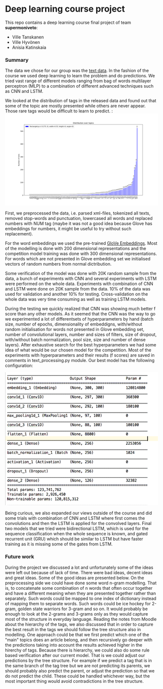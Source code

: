 # Deep learning course project

This repo contains a deep learning course final project of team **supermoniveto**:
- Ville Tanskanen
- Ville Hyvönen
- Anisia Katinskaia

### Summary

The data we chose for our group was the [text data](https://keras.io/datasets/#reuters-newswire-topics-classification).
In the fashion of the course we used deep learning to learn the problem and do predictions.
We tried vast range of different models ranging from bag of words multilayer perceptron (MLP) to a combination of
different advanced techniques such as CNN and LSTM.

We looked at the distribution of tags in the released data and found out that some of the topic are mostly presented
 while others are never appear. Those rare tags would be difficult to learn to predict. :
![](Figure_1.png)


First, we preprocessed the data, i.e. parsed xml-files, tokenized all texts, removed stop-words and punctuation,
lowercased all words and replaced numbers with NUM tag (maybe it was not a good idea because Glove has embeddings
for numbers, it might be useful to try without such replacement).


For the word embeddings we used the pre-trained [GloVe Embeddings](https://nlp.stanford.edu/projects/glove/).
Most of the modelling is done with 200 dimensional representations and the competition model training was done with
300 dimensional representations. For words which are not presented in Glove embedding set we initialised vectors
of random numbers from normal dictribution.

Some verification of the model was done with 20K random sample from the data, a bunch of experiments with CNN and
several experiments with LSTM were performed on the whole data. Experiments with combination of CNN and LSTM were done on
20K sample from the data.
10% of the data was used for validation and another 10% for testing. Cross-validation on the whole data was very time
consuming as well as training LSTM models.

During the testing we quickly realized that CNN was showing much better f score than any other models. As it seemed that
the CNN was the way to go we experimented a lot of differentsets of hyperparameters by hand (batch size, number of epochs,
dimensionality of embeddigns, with/without random initialisation for words not presented in Glove embedding set, number of
convolutional layers, number and sizes of filters, size of dropout, with/without batch normalization, pool size, size and
number of dense layers). After exhaustive search for the best hyperparameters we had some idea of what would be
our chosen model for the competition. Most of the experiments with hyperparameters and their results (f scores) are
saved in comments in text_processing.py module. Our best model has the following configuration:

![](CNN_conf.png)

 Being curious, we also expanded our views outside of the course and did some trials
  with combination of CNN and LSTM where first comes the convolutions and then the LSTM is applied for the convolved layers.
  Final two models that we tried were bidirectional LSTM, which is used for the sequence classification when the whole sequence
  is known, and gated recurrent unit (GRU) which should be similar to LSTM but have faster training as it is missing some
  of the gates from LSTM.

### Future work

During the project we discussed a lot and unfortunately some of the ideas were left out because of lack of time. There were bad ideas, decent ideas and great ideas. Some of the good ideas are presented below.
On the preprocessing side we could have done some word n-gram modelling. That is, to concatenate some combination of n words that often occur together and have a different meaning when they are presented together rather than separately. Such words could be mapped to one index of dictionary instead of mapping them to separate words. Such words could be ice hockey for 2-gram, golden state warriors for 3-gram and so on. It would probably be enough to look at the 2-grams and 3-grams only as they would capture most of the structure in everyday language.
Reading the notes from Moodle about the hierarchy of the tags, we also discussed that in order to capture the best result in the tags we should follow the tree structure also in modelling. One approach could be that we first predict which one of the "main" topics does an article belong, and then recursively go deeper with the predictions taking into account the results achieved higher in the hirerchy of tags.
Because there is hierarchy, we could also do some rule based verification after our current model. That is we could adjust our predictions by the tree structure. For example if we predict a tag that is in the same branch of the tag tree but we are not predicting its parents, we should probably also predict the parent, or adjust the prediction so that we do not predict the child. These could be handled whichever way, but the most important thing would avoid contradictions in the tree structure.
